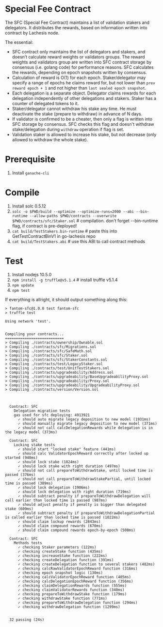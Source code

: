 # Special Fee Contract

The SFC (Special Fee Contract) maintains a list of validation stakers and delegators.
It distributes the rewards, based on information written into contract by Lachesis node.

The essential:
- SFC contract only maintains the list of delegators and stakers, and doesn’t calculate reward weights or validators groups. The reward weights and validators group are written into SFC contract storage by consensus (i.e. golang code) for performance reasons. SFC calculates the rewards, depending on epoch snapshots written by consensus.
- Calculation of reward is O(1) for each epoch. Staker/delegator may specify a range of epochs he claims reward for, but not lower than `prev reward epoch + 1` and not higher than `last sealed epoch snapshot`.
- Each delegation is a separate object. Delegator claims rewards for each delegation independently of other delegations and stakers. Staker has a counter of delegated tokens to it.
- Staker/delegator cannot withdraw his stake any time. He must deactivate the stake (prepare to withdraw) in advance of N days.
- If validator is confirmed to be a cheater, then only a flag is written into SFC storage by consensus. SFC checks this flag and doesn't withdraw stake/delegation during `withdraw` operation if flag is set.
- Validation staker is allowed to increase his stake, but not decrease (only allowed to withdraw the whole stake).

# Prerequisite
1. Install `ganache-cli`

# Compile

1. Install solc 0.5.12
2. `solc -o $PWD/build --optimize --optimize-runs=2000 --abi --bin-runtime --allow-paths $PWD/contracts --overwrite $PWD/contracts/sfc/Staker.sol` # compilation. don't forget --bin-runtime flag, if contract is pre-deployed!
3. `cat build/TestStakers.bin-runtime` # paste this into GetTestContractBinV1 in go-lachesis repo
4. `cat build/TestStakers.abi` # use this ABI to call contract methods

# Test

1. Install nodejs 10.5.0
2. `npm install -g truffle@v5.1.4` # install truffle v5.1.4
3. `npm update`
4. `npm test`

If everything is allright, it should output something along this:
```
> fantom-sfc@1.0.0 test fantom-sfc
> truffle test

Using network 'test'.


Compiling your contracts...
===========================
> Compiling ./contracts/ownership/Ownable.sol
> Compiling ./contracts/sfc/Migrations.sol
> Compiling ./contracts/sfc/SafeMath.sol
> Compiling ./contracts/sfc/Staker.sol
> Compiling ./contracts/sfc/StakerConstants.sol
> Compiling ./contracts/test/LegacyStaker.sol
> Compiling ./contracts/test/UnitTestStakers.sol
> Compiling ./contracts/upgradeability/Address.sol
> Compiling ./contracts/upgradeability/BaseUpgradeabilityProxy.sol
> Compiling ./contracts/upgradeability/Proxy.sol
> Compiling ./contracts/upgradeability/UpgradeabilityProxy.sol
> Compiling ./contracts/version/Version.sol



  Contract: SFC
    Delegation migration tests
	gas used for sfc deploying: 4913921
      ✓ should auto migrate legacy deposition to new model (1931ms)
      ✓ should manually migrate legacy deposition to new model (371ms)
      ✓ should not call calcDelegationRewards while delegation is in the legacy model (373ms)

  Contract: SFC
    Locking stake tests
      ✓ should start "locked stake" feature (441ms)
      ✓ should calc ValidatorEpochReward correctly after locked up started (940ms)
      ✓ should lock stake (1824ms)
      ✓ should lock stake with right duration (497ms)
      ✓ should not call prepareToWithdrawStake, until locked time is passed (376ms)
      ✓ should not call prepareToWithdrawStakePartial, until locked time is passed (389ms)
      ✓ should lock delegation (1906ms)
      ✓ should lock delegation with right duration (719ms)
      ✓ should subtract penalty if prepareToWithdrawDelegation will call earlier than locked time is passed (987ms)
      ✓ should adjust penalty if penalty is bigger than delegated stake (609ms)
      ✓ should subtract penalty if prepareToWithdrawDelegationPartial is called earlier than locked time is passed (1022ms)
      ✓ should claim lockup rewards (2843ms)
      ✓ should claim compound rewards (670ms)
      ✓ should claim compound rewards epoch-by-epoch (508ms)

  Contract: SFC
    Methods tests
      ✓ checking Staker parameters (122ms)
      ✓ checking createStake function (435ms)
      ✓ checking increaseStake function (222ms)
      ✓ checking createDelegation function (391ms)
      ✓ checking createDelegation function to several stakers (482ms)
      ✓ checking calcRawValidatorEpochReward function (316ms)
      ✓ checking epoch snapshot logic (130ms)
      ✓ checking calcValidatorEpochReward function (405ms)
      ✓ checking calcDelegationEpochReward function (356ms)
      ✓ checking claimDelegationRewards function (555ms)
      ✓ checking claimValidatorRewards function (340ms)
      ✓ checking prepareToWithdrawStake function (179ms)
      ✓ checking withdrawStake function (771ms)
      ✓ checking prepareToWithdrawDelegation function (294ms)
      ✓ checking withdrawDelegation function (1299ms)


  32 passing (24s)
```
